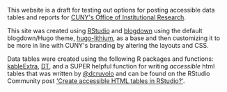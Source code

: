 This website is a draft for testing out options for posting accessible data tables and reports for [CUNY's Office of Institutional Research](https://www.cuny.edu/about/administration/offices/oira/institutional/).  

This site was created using [RStudio](https://rstudio.com/) and [blogdown](https://bookdown.org/yihui/blogdown/) using the default blogdown/Hugo theme, [hugo-lithium](https://github.com/yihui/hugo-lithium), as a base and then customizing it to be more in line with CUNY's branding by altering the layouts and CSS.  

Data tables were created using the following R packages and functions: [kableExtra](https://haozhu233.github.io/kableExtra/awesome_table_in_html.html), [DT](https://rstudio.github.io/DT/), and a SUPER helpful function for writing *accessible* html tables that was written by [\@dcruvolo](https://community.rstudio.com/u/dcruvolo) and can be found on the RStudio Community post ['Create accessible HTML tables in RStudio?'](https://community.rstudio.com/t/re-create-accessible-html-tables-in-rstudio/47173).
